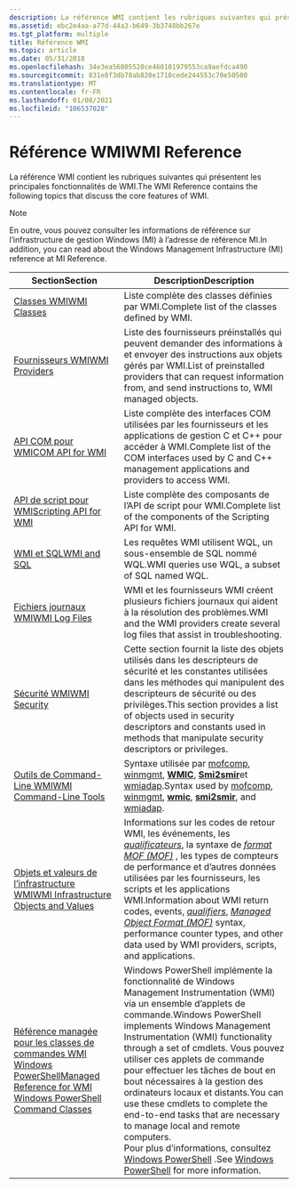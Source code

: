 ```yaml
---
description: La référence WMI contient les rubriques suivantes qui présentent les principales fonctionnalités de WMI.
ms.assetid: ebc2e4aa-a77d-44a3-b649-3b3748bb267e
ms.tgt_platform: multiple
title: Référence WMI
ms.topic: article
ms.date: 05/31/2018
ms.openlocfilehash: 34e3ea56805528ce460101979553ca9aefdca490
ms.sourcegitcommit: 831e8f3db78ab820e1710cede244553c70e50500
ms.translationtype: MT
ms.contentlocale: fr-FR
ms.lasthandoff: 01/08/2021
ms.locfileid: "106537028"
---
```

# <a name="wmi-reference"></a><span data-ttu-id="ccbdb-103">Référence WMI</span><span class="sxs-lookup"><span data-stu-id="ccbdb-103">WMI Reference</span></span>

<span data-ttu-id="ccbdb-104">La référence WMI contient les rubriques suivantes qui présentent les principales fonctionnalités de WMI.</span><span class="sxs-lookup"><span data-stu-id="ccbdb-104">The WMI Reference contains the following topics that discuss the core features of WMI.</span></span>

> [!Note]  
> <span data-ttu-id="ccbdb-105">En outre, vous pouvez consulter les informations de référence sur l’infrastructure de gestion Windows (MI) à l’adresse de référence MI.</span><span class="sxs-lookup"><span data-stu-id="ccbdb-105">In addition, you can read about the Windows Management Infrastructure (MI) reference at MI Reference.</span></span>

 



| <span data-ttu-id="ccbdb-106">Section</span><span class="sxs-lookup"><span data-stu-id="ccbdb-106">Section</span></span>                                                                                                                  | <span data-ttu-id="ccbdb-107">Description</span><span class="sxs-lookup"><span data-stu-id="ccbdb-107">Description</span></span>                                                                                                                                                                                                                                                                                                                                              |
|--------------------------------------------------------------------------------------------------------------------------|----------------------------------------------------------------------------------------------------------------------------------------------------------------------------------------------------------------------------------------------------------------------------------------------------------------------------------------------------------|
| [<span data-ttu-id="ccbdb-108">Classes WMI</span><span class="sxs-lookup"><span data-stu-id="ccbdb-108">WMI Classes</span></span>](wmi-classes.md)                                                                                           | <span data-ttu-id="ccbdb-109">Liste complète des classes définies par WMI.</span><span class="sxs-lookup"><span data-stu-id="ccbdb-109">Complete list of the classes defined by WMI.</span></span>                                                                                                                                                                                                                                                                                                             |
| [<span data-ttu-id="ccbdb-110">Fournisseurs WMI</span><span class="sxs-lookup"><span data-stu-id="ccbdb-110">WMI Providers</span></span>](wmi-providers.md)                                                                                       | <span data-ttu-id="ccbdb-111">Liste des fournisseurs préinstallés qui peuvent demander des informations à et envoyer des instructions aux objets gérés par WMI.</span><span class="sxs-lookup"><span data-stu-id="ccbdb-111">List of preinstalled providers that can request information from, and send instructions to, WMI managed objects.</span></span>                                                                                                                                                                                                                                         |
| [<span data-ttu-id="ccbdb-112">API COM pour WMI</span><span class="sxs-lookup"><span data-stu-id="ccbdb-112">COM API for WMI</span></span>](com-api-for-wmi.md)                                                                                   | <span data-ttu-id="ccbdb-113">Liste complète des interfaces COM utilisées par les fournisseurs et les applications de gestion C et C++ pour accéder à WMI.</span><span class="sxs-lookup"><span data-stu-id="ccbdb-113">Complete list of the COM interfaces used by C and C++ management applications and providers to access WMI.</span></span>                                                                                                                                                                                                                                               |
| [<span data-ttu-id="ccbdb-114">API de script pour WMI</span><span class="sxs-lookup"><span data-stu-id="ccbdb-114">Scripting API for WMI</span></span>](scripting-api-for-wmi.md)                                                                       | <span data-ttu-id="ccbdb-115">Liste complète des composants de l’API de script pour WMI.</span><span class="sxs-lookup"><span data-stu-id="ccbdb-115">Complete list of the components of the Scripting API for WMI.</span></span>                                                                                                                                                                                                                                                                                            |
| [<span data-ttu-id="ccbdb-116">WMI et SQL</span><span class="sxs-lookup"><span data-stu-id="ccbdb-116">WMI and SQL</span></span>](wmi-and-sql.md)                                                                                           | <span data-ttu-id="ccbdb-117">Les requêtes WMI utilisent WQL, un sous-ensemble de SQL nommé WQL.</span><span class="sxs-lookup"><span data-stu-id="ccbdb-117">WMI queries use WQL, a subset of SQL named WQL.</span></span>                                                                                                                                                                                                                                                                                                          |
| [<span data-ttu-id="ccbdb-118">Fichiers journaux WMI</span><span class="sxs-lookup"><span data-stu-id="ccbdb-118">WMI Log Files</span></span>](wmi-log-files.md)                                                                                       | <span data-ttu-id="ccbdb-119">WMI et les fournisseurs WMI créent plusieurs fichiers journaux qui aident à la résolution des problèmes.</span><span class="sxs-lookup"><span data-stu-id="ccbdb-119">WMI and the WMI providers create several log files that assist in troubleshooting.</span></span>                                                                                                                                                                                                                                                                       |
| [<span data-ttu-id="ccbdb-120">Sécurité WMI</span><span class="sxs-lookup"><span data-stu-id="ccbdb-120">WMI Security</span></span>](wmi-security.md)                                                                                         | <span data-ttu-id="ccbdb-121">Cette section fournit la liste des objets utilisés dans les descripteurs de sécurité et les constantes utilisées dans les méthodes qui manipulent des descripteurs de sécurité ou des privilèges.</span><span class="sxs-lookup"><span data-stu-id="ccbdb-121">This section provides a list of objects used in security descriptors and constants used in methods that manipulate security descriptors or privileges.</span></span>                                                                                                                                                                                                   |
| [<span data-ttu-id="ccbdb-122">Outils de Command-Line WMI</span><span class="sxs-lookup"><span data-stu-id="ccbdb-122">WMI Command-Line Tools</span></span>](wmi-command-line-tools.md)                                                                     | <span data-ttu-id="ccbdb-123">Syntaxe utilisée par [mofcomp](mofcomp.md), [winmgmt](winmgmt.md), [**WMIC**](wmic.md), [**Smi2smir**](smi2smir.md)et [wmiadap](wmiadap.md).</span><span class="sxs-lookup"><span data-stu-id="ccbdb-123">Syntax used by [mofcomp](mofcomp.md), [winmgmt](winmgmt.md), [**wmic**](wmic.md), [**smi2smir**](smi2smir.md), and [wmiadap](wmiadap.md).</span></span>                                                                                                                                                                                                           |
| [<span data-ttu-id="ccbdb-124">Objets et valeurs de l’infrastructure WMI</span><span class="sxs-lookup"><span data-stu-id="ccbdb-124">WMI Infrastructure Objects and Values</span></span>](wmi-infrastructure-objects-and-values.md)                                       | <span data-ttu-id="ccbdb-125">Informations sur les codes de retour WMI, les événements, les [*qualificateurs*](gloss-q.md), la syntaxe de [*format MOF (MOF)*](gloss-m.md) , les types de compteurs de performance et d’autres données utilisées par les fournisseurs, les scripts et les applications WMI.</span><span class="sxs-lookup"><span data-stu-id="ccbdb-125">Information about WMI return codes, events, [*qualifiers*](gloss-q.md), [*Managed Object Format (MOF)*](gloss-m.md) syntax, performance counter types, and other data used by WMI providers, scripts, and applications.</span></span>                                                                            |
| [<span data-ttu-id="ccbdb-126">Référence managée pour les classes de commandes WMI Windows PowerShell</span><span class="sxs-lookup"><span data-stu-id="ccbdb-126">Managed Reference for WMI Windows PowerShell Command Classes</span></span>](managed-reference-for-wmi-powershell-command-classes.md) | <span data-ttu-id="ccbdb-127">Windows PowerShell implémente la fonctionnalité de Windows Management Instrumentation (WMI) via un ensemble d’applets de commande.</span><span class="sxs-lookup"><span data-stu-id="ccbdb-127">Windows PowerShell implements Windows Management Instrumentation (WMI) functionality through a set of cmdlets.</span></span> <span data-ttu-id="ccbdb-128">Vous pouvez utiliser ces applets de commande pour effectuer les tâches de bout en bout nécessaires à la gestion des ordinateurs locaux et distants.</span><span class="sxs-lookup"><span data-stu-id="ccbdb-128">You can use these cmdlets to complete the end-to-end tasks that are necessary to manage local and remote computers.</span></span><br/> <span data-ttu-id="ccbdb-129">Pour plus d’informations, consultez [Windows PowerShell](https://msdn.microsoft.com/library/dd835506(v=vs.85).aspx) .</span><span class="sxs-lookup"><span data-stu-id="ccbdb-129">See [Windows PowerShell](https://msdn.microsoft.com/library/dd835506(v=vs.85).aspx) for more information.</span></span><br/> |



 

 

 




